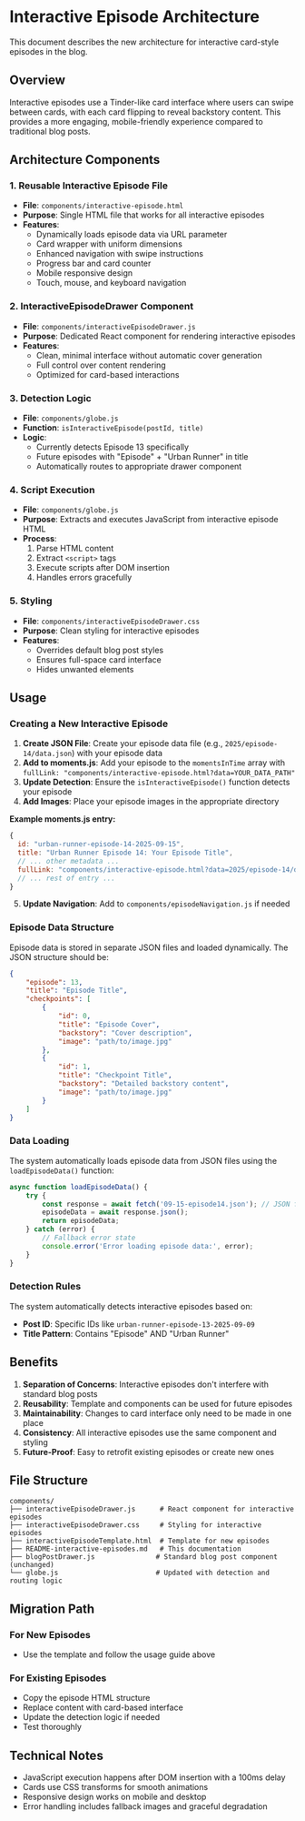 # Interactive Episode Architecture

This document describes the new architecture for interactive card-style episodes in the blog.

## Overview

Interactive episodes use a Tinder-like card interface where users can swipe between cards, with each card flipping to reveal backstory content. This provides a more engaging, mobile-friendly experience compared to traditional blog posts.

## Architecture Components

### 1. Reusable Interactive Episode File
- **File**: `components/interactive-episode.html`
- **Purpose**: Single HTML file that works for all interactive episodes
- **Features**: 
  - Dynamically loads episode data via URL parameter
  - Card wrapper with uniform dimensions
  - Enhanced navigation with swipe instructions
  - Progress bar and card counter
  - Mobile responsive design
  - Touch, mouse, and keyboard navigation

### 2. InteractiveEpisodeDrawer Component
- **File**: `components/interactiveEpisodeDrawer.js`
- **Purpose**: Dedicated React component for rendering interactive episodes
- **Features**: 
  - Clean, minimal interface without automatic cover generation
  - Full control over content rendering
  - Optimized for card-based interactions

### 3. Detection Logic
- **File**: `components/globe.js`
- **Function**: `isInteractiveEpisode(postId, title)`
- **Logic**: 
  - Currently detects Episode 13 specifically
  - Future episodes with "Episode" + "Urban Runner" in title
  - Automatically routes to appropriate drawer component

### 4. Script Execution
- **File**: `components/globe.js`
- **Purpose**: Extracts and executes JavaScript from interactive episode HTML
- **Process**:
  1. Parse HTML content
  2. Extract `<script>` tags
  3. Execute scripts after DOM insertion
  4. Handles errors gracefully

### 5. Styling
- **File**: `components/interactiveEpisodeDrawer.css`
- **Purpose**: Clean styling for interactive episodes
- **Features**:
  - Overrides default blog post styles
  - Ensures full-space card interface
  - Hides unwanted elements

## Usage

### Creating a New Interactive Episode

1. **Create JSON File**: Create your episode data file (e.g., `2025/episode-14/data.json`) with your episode data
2. **Add to moments.js**: Add your episode to the `momentsInTime` array with `fullLink: "components/interactive-episode.html?data=YOUR_DATA_PATH"`
3. **Update Detection**: Ensure the `isInteractiveEpisode()` function detects your episode
4. **Add Images**: Place your episode images in the appropriate directory

**Example moments.js entry:**
```javascript
{
  id: "urban-runner-episode-14-2025-09-15",
  title: "Urban Runner Episode 14: Your Episode Title",
  // ... other metadata ...
  fullLink: "components/interactive-episode.html?data=2025/episode-14/data.json",
  // ... rest of entry ...
}
```
5. **Update Navigation**: Add to `components/episodeNavigation.js` if needed

### Episode Data Structure

Episode data is stored in separate JSON files and loaded dynamically. The JSON structure should be:

```json
{
    "episode": 13,
    "title": "Episode Title",
    "checkpoints": [
        {
            "id": 0,
            "title": "Episode Cover",
            "backstory": "Cover description",
            "image": "path/to/image.jpg"
        },
        {
            "id": 1,
            "title": "Checkpoint Title",
            "backstory": "Detailed backstory content",
            "image": "path/to/image.jpg"
        }
    ]
}
```

### Data Loading

The system automatically loads episode data from JSON files using the `loadEpisodeData()` function:

```javascript
async function loadEpisodeData() {
    try {
        const response = await fetch('09-15-episode14.json'); // JSON file matches HTML naming
        episodeData = await response.json();
        return episodeData;
    } catch (error) {
        // Fallback error state
        console.error('Error loading episode data:', error);
    }
}
```

### Detection Rules

The system automatically detects interactive episodes based on:
- **Post ID**: Specific IDs like `urban-runner-episode-13-2025-09-09`
- **Title Pattern**: Contains "Episode" AND "Urban Runner"

## Benefits

1. **Separation of Concerns**: Interactive episodes don't interfere with standard blog posts
2. **Reusability**: Template and components can be used for future episodes
3. **Maintainability**: Changes to card interface only need to be made in one place
4. **Consistency**: All interactive episodes use the same component and styling
5. **Future-Proof**: Easy to retrofit existing episodes or create new ones

## File Structure

```
components/
├── interactiveEpisodeDrawer.js      # React component for interactive episodes
├── interactiveEpisodeDrawer.css     # Styling for interactive episodes
├── interactiveEpisodeTemplate.html  # Template for new episodes
├── README-interactive-episodes.md   # This documentation
├── blogPostDrawer.js               # Standard blog post component (unchanged)
└── globe.js                        # Updated with detection and routing logic
```

## Migration Path

### For New Episodes
- Use the template and follow the usage guide above

### For Existing Episodes
- Copy the episode HTML structure
- Replace content with card-based interface
- Update the detection logic if needed
- Test thoroughly

## Technical Notes

- JavaScript execution happens after DOM insertion with a 100ms delay
- Cards use CSS transforms for smooth animations
- Responsive design works on mobile and desktop
- Error handling includes fallback images and graceful degradation
